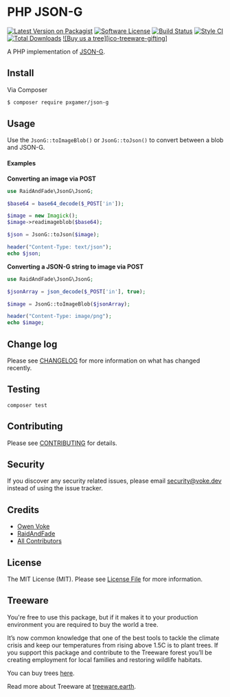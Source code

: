# PHP JSON-G

[![Latest Version on Packagist][ico-version]][link-packagist]
[![Software License][ico-license]](LICENSE.md)
[![Build Status][ico-github-actions]][link-github-actions]
[![Style CI][ico-styleci]][link-styleci]
[![Total Downloads][ico-downloads]][link-downloads]
[![Buy us a tree][ico-treeware-gifting]][link-treeware-gifting]

A PHP implementation of [JSON-G](https://github.com/Roadcrosser/JSON-G).

## Install

Via Composer

```bash
$ composer require pxgamer/json-g
```

## Usage

Use the `JsonG::toImageBlob()` or `JsonG::toJson()` to convert between a blob and JSON-G.

#### Examples

**Converting an image via POST**

```php
use RaidAndFade\JsonG\JsonG;

$base64 = base64_decode($_POST['in']);

$image = new Imagick();
$image->readimageblob($base64);

$json = JsonG::toJson($image);

header("Content-Type: text/json");
echo $json;
```

**Converting a JSON-G string to image via POST**

```php
use RaidAndFade\JsonG\JsonG;

$jsonArray = json_decode($_POST['in'], true);

$image = JsonG::toImageBlob($jsonArray);

header("Content-Type: image/png");
echo $image;
```

## Change log

Please see [CHANGELOG](CHANGELOG.md) for more information on what has changed recently.

## Testing

```shell
composer test
```

## Contributing

Please see [CONTRIBUTING](.github/CONTRIBUTING.md) for details.

## Security

If you discover any security related issues, please email security@voke.dev instead of using the issue tracker.

## Credits

- [Owen Voke][link-author]
- [RaidAndFade](https://git.gocode.it/RaidAndFade/PHP_json-g)
- [All Contributors][link-contributors]

## License

The MIT License (MIT). Please see [License File](LICENSE.md) for more information.

## Treeware

You're free to use this package, but if it makes it to your production environment you are required to buy the world a tree.

It’s now common knowledge that one of the best tools to tackle the climate crisis and keep our temperatures from rising above 1.5C is to plant trees. If you support this package and contribute to the Treeware forest you’ll be creating employment for local families and restoring wildlife habitats.

You can buy trees [here][link-treeware-gifting].

Read more about Treeware at [treeware.earth][link-treeware].

[ico-version]: https://img.shields.io/packagist/v/pxgamer/json-g.svg?style=flat-square
[ico-license]: https://img.shields.io/badge/license-MIT-brightgreen.svg?style=flat-square
[ico-github-actions]: https://img.shields.io/github/workflow/status/pxgamer/php-json-g/Tests.svg?style=flat-square
[ico-styleci]: https://styleci.io/repos/107679531/shield
[ico-downloads]: https://img.shields.io/packagist/dt/pxgamer/json-g.svg?style=flat-square

[link-packagist]: https://packagist.org/packages/pxgamer/json-g
[link-github-actions]: https://github.com/pxgamer/php-json-g/actions
[link-styleci]: https://styleci.io/repos/107679531
[link-downloads]: https://packagist.org/packages/pxgamer/json-g
[link-treeware]: https://treeware.earth
[link-treeware-gifting]: https://ecologi.com/owenvoke?gift-trees
[link-author]: https://github.com/owenvoke
[link-contributors]: ../../contributors
